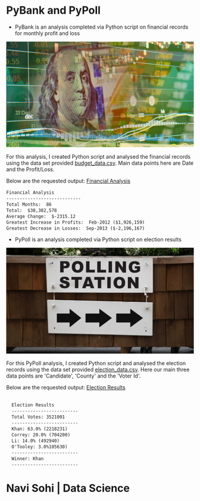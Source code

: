 # PyBank and PyPoll

* PyBank is an analysis completed via Python script on financial records for monthly profit and loss


![Revenue](Images/revenue-per-lead.png)


For this analysis, I created Python script and analysed the financial records using the data set provided [budget_data.csv](PyBank/Resources/budget_data.csv).  Main data points here are Date and the Profit/Loss.

Below are the requested output:
[Financial Analysis](https://github.com/PlainJane20/Python-Challenge/blob/main/Analysis/budget_data.txt)

```text
Financial Analysis
----------------------------
Total Months:  86
Total:  $38,382,578
Average Change:  $-2315.12
Greatest Increase in Profits:  Feb-2012 ($1,926,159)
Greatest Decrease in Losses:  Sep-2013 ($-2,196,167)
```

* PyPoll is an analysis completed via Python script on election results


![Vote_Counting](Images/Vote_counting.png)

For this PyPoll analysis, I created Python script and analysed the election records using the data set provided [election_data.csv](PyPoll/Resources/election_data.csv). Here our main three data points are 'Candidate', 'County' and the 'Voter Id'.

Below are the requested output:
[Election Results](https://github.com/PlainJane20/Python-Challenge/blob/main/Analysis/output_election.txt)

```text
  
  Election Results
  -------------------------
  Total Votes: 3521001
  -------------------------
  Khan: 63.0% (2218231)
  Correy: 20.0% (704200)
  Li: 14.0% (492940)
  O'Tooley: 3.0%105630)
  -------------------------
  Winner: Khan
  -------------------------
  ```
  # Navi Sohi | Data Science 
